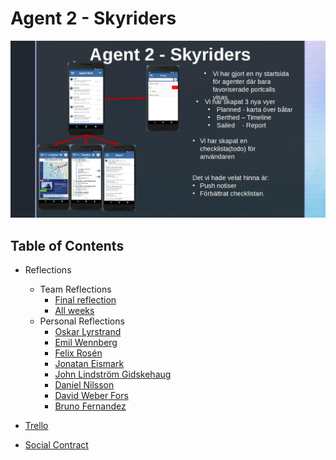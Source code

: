 # Agent 2 - Skyriders


![One Pager](skyriders.jpg)

## Table of Contents

* Reflections
    * Team Reflections
        * [Final reflection](https://docs.google.com/document/d/1OnVmVWIZgPhJjZ3FY4GruNqfOkmh0m1qUsRtWB9M05E/edit?usp=sharing)
        * [All weeks](https://docs.google.com/document/d/1OnVmVWIZgPhJjZ3FY4GruNqfOkmh0m1qUsRtWB9M05E/edit?usp=sharing)
    * Personal Reflections
        * [Oskar Lyrstrand](https://docs.google.com/document/d/1Pfhxnysv7OwNPkDdb1kERSwlbqtYSu96LZo7Uiw-7Wc/edit?usp=sharing)
        * [Emil Wennberg](https://docs.google.com/document/d/1JkRKteP0kQFOS5t8NGQXsHSx8hP0ljI_XPFyMUovP9Q/edit?usp=sharing)
        * [Felix Rosén](https://docs.google.com/document/d/1WTQLm4lEYmtv-wqMN-EqNL3qj7I_8ZfVBMP9AWnm56g/edit?usp=sharing)
        * [Jonatan Eismark](https://docs.google.com/document/d/182lj-DdlM6c4NDDD8TG7R6YAxq5J6O8Zl_skLugJc34/edit)
        * [John Lindström Gidskehaug](https://docs.google.com/document/d/1eTYSVVzJtE3OhvvbOsL4606NESz9Abcvww315OqTk3c/edit)
        * [Daniel Nilsson](https://docs.google.com/document/d/1zKS1vdiE7_XFQnHAJt3qFOaF0Le1BKsZppFvajduwmM/edit?usp=sharing)
        * [David Weber Fors](https://docs.google.com/document/d/1HZVAWao5U7crxtY63aamjMEoTJRlp-Scq_px33rAYP4/edit?usp=sharing)
        * [Bruno Fernandez]()

* [Trello](https://trello.com/b/Q8iunR2A/dit543)
* [Social Contract](https://docs.google.com/document/d/1PS30NF3rpRUSGV-1JApPZXhnm7RkHT7V0yikd41ptWo/edit?usp=sharing)

